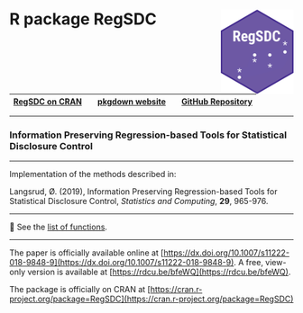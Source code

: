 #  R package RegSDC   <img src="man/figures/logo.png" align="right" height="150" />  


| [RegSDC on CRAN](https://cran.r-project.org/package=RegSDC) |  | [pkgdown website](https://olangsrud.github.io/RegSDC/) |  | [GitHub Repository](https://github.com/olangsrud/RegSDC) |
|----------------------|---|----------------------|---|----------------------|


***

### Information Preserving Regression-based Tools for Statistical Disclosure Control



***

Implementation of the methods described in: 


Langsrud, Ø. (2019), Information Preserving Regression-based Tools for Statistical Disclosure Control, *Statistics and Computing*, **29**, 965-976. 

***


📌 See the [list of functions](https://olangsrud.github.io/RegSDC/reference/index.html).

***

The paper is officially available online at [https://dx.doi.org/10.1007/s11222-018-9848-9](https://dx.doi.org/10.1007/s11222-018-9848-9).
A free, view-only version is available at [https://rdcu.be/bfeWQ](https://rdcu.be/bfeWQ).

The package is officially on CRAN at [https://cran.r-project.org/package=RegSDC](https://cran.r-project.org/package=RegSDC)
 